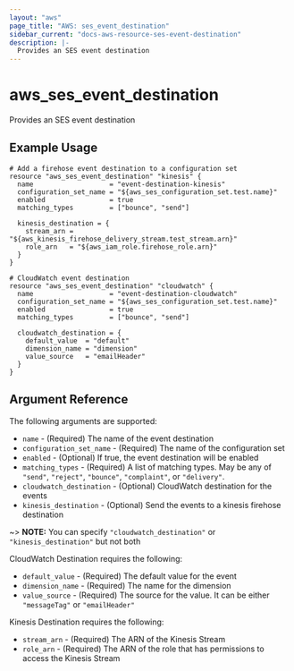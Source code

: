 ```yaml
---
layout: "aws"
page_title: "AWS: ses_event_destination"
sidebar_current: "docs-aws-resource-ses-event-destination"
description: |-
  Provides an SES event destination
---
```


# aws\_ses\_event_destination

Provides an SES event destination

## Example Usage

```hcl
# Add a firehose event destination to a configuration set
resource "aws_ses_event_destination" "kinesis" {
  name                   = "event-destination-kinesis"
  configuration_set_name = "${aws_ses_configuration_set.test.name}"
  enabled                = true
  matching_types         = ["bounce", "send"]

  kinesis_destination = {
    stream_arn = "${aws_kinesis_firehose_delivery_stream.test_stream.arn}"
    role_arn   = "${aws_iam_role.firehose_role.arn}"
  }
}

# CloudWatch event destination
resource "aws_ses_event_destination" "cloudwatch" {
  name                   = "event-destination-cloudwatch"
  configuration_set_name = "${aws_ses_configuration_set.test.name}"
  enabled                = true
  matching_types         = ["bounce", "send"]

  cloudwatch_destination = {
    default_value  = "default"
    dimension_name = "dimension"
    value_source   = "emailHeader"
  }
}
```

## Argument Reference

The following arguments are supported:

* `name` - (Required) The name of the event destination
* `configuration_set_name` - (Required) The name of the configuration set
* `enabled` - (Optional) If true, the event destination will be enabled
* `matching_types` - (Required) A list of matching types. May be any of `"send"`, `"reject"`, `"bounce"`, `"complaint"`, or `"delivery"`.
* `cloudwatch_destination` - (Optional) CloudWatch destination for the events
* `kinesis_destination` - (Optional) Send the events to a kinesis firehose destination

~> **NOTE:** You can specify `"cloudwatch_destination"` or `"kinesis_destination"` but not both

CloudWatch Destination requires the following:

* `default_value` - (Required) The default value for the event
* `dimension_name` - (Required) The name for the dimension
* `value_source` - (Required) The source for the value. It can be either `"messageTag"` or `"emailHeader"`

Kinesis Destination requires the following:

* `stream_arn` - (Required) The ARN of the Kinesis Stream
* `role_arn` - (Required) The ARN of the role that has permissions to access the Kinesis Stream

